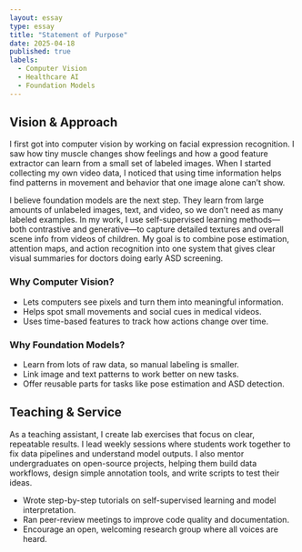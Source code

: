 ```yaml
---
layout: essay
type: essay
title: "Statement of Purpose"
date: 2025-04-18
published: true
labels:
  - Computer Vision
  - Healthcare AI
  - Foundation Models
---
```


<div class="container my-5">

  <!-- Vision & Approach -->
  <div class="row mb-5">
    <div class="col">
      <h2 class="fw-bold">Vision & Approach</h2>
      <p class="fs-6">
        I first got into computer vision by working on facial expression recognition. I saw how tiny muscle changes show feelings and how a good feature extractor can learn from a small set of labeled images. When I started collecting my own video data, I noticed that using time information helps find patterns in movement and behavior that one image alone can’t show.
      </p>
      <p class="fs-6">
        I believe foundation models are the next step. They learn from large amounts of unlabeled images, text, and video, so we don’t need as many labeled examples. In my work, I use self-supervised learning methods—both contrastive and generative—to capture detailed textures and overall scene info from videos of children. My goal is to combine pose estimation, attention maps, and action recognition into one system that gives clear visual summaries for doctors doing early ASD screening.
      </p>
    </div>
  </div>

  <!-- Details: Why CV & Foundation Models -->
  <div class="row mb-5">
    <div class="col-md-6">
      <h3 class="fw-semibold">Why Computer Vision?</h3>
      <ul class="fs-6">
        <li>Lets computers see pixels and turn them into meaningful information.</li>
        <li>Helps spot small movements and social cues in medical videos.</li>
        <li>Uses time-based features to track how actions change over time.</li>
      </ul>
    </div>
    <div class="col-md-6">
      <h3 class="fw-semibold">Why Foundation Models?</h3>
      <ul class="fs-6">
        <li>Learn from lots of raw data, so manual labeling is smaller.</li>
        <li>Link image and text patterns to work better on new tasks.</li>
        <li>Offer reusable parts for tasks like pose estimation and ASD detection.</li>
      </ul>
    </div>
  </div>

  <!-- Teaching & Service -->
  <div class="row mb-5">
    <div class="col">
      <h2 class="fw-bold">Teaching & Service</h2>
      <p class="fs-6">
        As a teaching assistant, I create lab exercises that focus on clear, repeatable results. I lead weekly sessions where students work together to fix data pipelines and understand model outputs. I also mentor undergraduates on open-source projects, helping them build data workflows, design simple annotation tools, and write scripts to test their ideas.
      </p>
      <ul class="fs-6">
        <li>Wrote step-by-step tutorials on self-supervised learning and model interpretation.</li>
        <li>Ran peer-review meetings to improve code quality and documentation.</li>
        <li>Encourage an open, welcoming research group where all voices are heard.</li>
      </ul>
    </div>
  </div>

</div>
